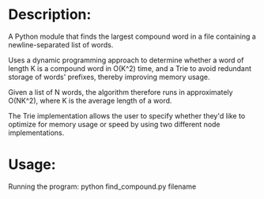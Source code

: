# Description:

A Python module that finds the largest compound word in a 
file containing a newline-separated list of words.

Uses a dynamic programming approach to determine whether
a word of length K is a compound word in O(K^2) time,
and a Trie to avoid redundant storage of words' prefixes,
thereby improving memory usage. 

Given a list of N words, the algorithm therefore runs in
approximately O(NK^2), where K is the average length
of a word.

The Trie implementation allows the user to specify whether
they'd like to optimize for memory usage or speed by using
two different node implementations.

# Usage:

Running the program:
python find_compound.py filename
